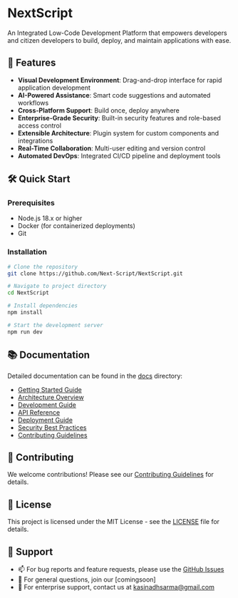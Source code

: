 # NextScript

An Integrated Low-Code Development Platform that empowers developers and citizen developers to build, deploy, and maintain applications with ease.

## 🚀 Features

- **Visual Development Environment**: Drag-and-drop interface for rapid application development
- **AI-Powered Assistance**: Smart code suggestions and automated workflows
- **Cross-Platform Support**: Build once, deploy anywhere
- **Enterprise-Grade Security**: Built-in security features and role-based access control
- **Extensible Architecture**: Plugin system for custom components and integrations
- **Real-Time Collaboration**: Multi-user editing and version control
- **Automated DevOps**: Integrated CI/CD pipeline and deployment tools

## 🛠️ Quick Start

### Prerequisites

- Node.js 18.x or higher
- Docker (for containerized deployments)
- Git

### Installation

```bash
# Clone the repository
git clone https://github.com/Next-Script/NextScript.git

# Navigate to project directory
cd NextScript

# Install dependencies
npm install

# Start the development server
npm run dev
```

## 📚 Documentation

Detailed documentation can be found in the [docs](./docs) directory:

- [Getting Started Guide](./docs/getting-started.md)
- [Architecture Overview](./docs/architecture.md)
- [Development Guide](./docs/development.md)
- [API Reference](./docs/api-reference.md)
- [Deployment Guide](./docs/deployment.md)
- [Security Best Practices](./docs/security.md)
- [Contributing Guidelines](./docs/contributing.md)

## 🤝 Contributing

We welcome contributions! Please see our [Contributing Guidelines](./docs/contributing.md) for details.

## 📄 License

This project is licensed under the MIT License - see the [LICENSE](./LICENSE) file for details.

## 🌟 Support

- 📫 For bug reports and feature requests, please use the [GitHub Issues](https://github.com/Next-Script/NextScript/issues)
- 💬 For general questions, join our [comingsoon]
- 📧 For enterprise support, contact us at kasinadhsarma@gmail.com
